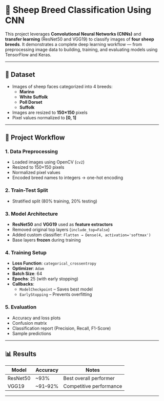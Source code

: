 # 🐑 Sheep Breed Classification Using CNN

This project leverages **Convolutional Neural Networks (CNNs)** and **transfer learning** (ResNet50 and VGG19) to classify images of **four sheep breeds**. It demonstrates a complete deep learning workflow — from preprocessing image data to building, training, and evaluating models using TensorFlow and Keras.

---

## 📂 Dataset

- Images of sheep faces categorized into 4 breeds:
  - **Marino**
  - **White Suffolk**
  - **Poll Dorset**
  - **Suffolk**
- Images are resized to **150×150** pixels
- Pixel values normalized to **[0, 1]**

---

## 🧪 Project Workflow

### 1. Data Preprocessing
- Loaded images using OpenCV (`cv2`)
- Resized to 150×150 pixels
- Normalized pixel values
- Encoded breed names to integers → one-hot encoding

### 2. Train-Test Split
- Stratified split (80% training, 20% testing)

### 3. Model Architecture
- **ResNet50** and **VGG19** used as **feature extractors**
- Removed original top layers (`include_top=False`)
- Added custom classifier: `Flatten → Dense(4, activation='softmax')`
- Base layers **frozen** during training

### 4. Training Setup
- **Loss Function**: `categorical_crossentropy`
- **Optimizer**: `Adam`
- **Batch Size**: 64
- **Epochs**: 25 (with early stopping)
- **Callbacks**:
  - `ModelCheckpoint` – Saves best model
  - `EarlyStopping` – Prevents overfitting

### 5. Evaluation
- Accuracy and loss plots
- Confusion matrix
- Classification report (Precision, Recall, F1-Score)
- Sample predictions

---

## 📊 Results

| Model    | Accuracy | Notes                  |
|----------|----------|------------------------|
| ResNet50 | ~93%     | Best overall performer |
| VGG19    | ~91–92%  | Competitive performance|

---

